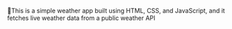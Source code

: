 📌This is a simple weather app built using HTML, CSS, and JavaScript, and it fetches live weather data from a public weather API 

